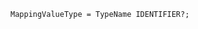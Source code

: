 <!-- This file is generated automatically by infrastructure scripts. Please don't edit by hand. -->

```{ .ebnf .slang-ebnf #MappingValueType }
MappingValueType = TypeName IDENTIFIER?;
```
